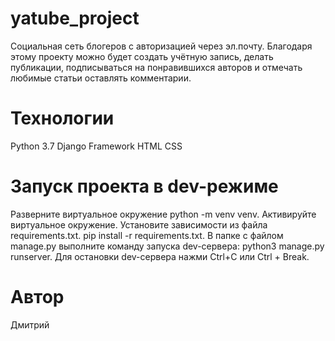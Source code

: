 # yatube_project

Социальная сеть блогеров с авторизацией через эл.почту. Благодаря этому проекту можно будет создать учётную запись, делать публикации, подписываться на понравившихся авторов и отмечать любимые статьи оставлять комментарии.

# Технологии
Python 3.7
Django Framework
HTML
CSS

# Запуск проекта в dev-режиме
Разверните виртуальное окружение python -m venv venv.
Активируйте виртуальное окружение.
Установите зависимости из файла requirements.txt.
pip install -r requirements.txt.
В папке с файлом manage.py выполните команду запуска dev-сервера:
python3 manage.py runserver.
Для остановки dev-сервера нажми Ctrl+C или Ctrl + Break.

# Автор
Дмитрий

